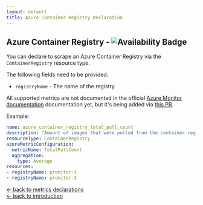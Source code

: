 ```yaml
---
layout: default
title: Azure Container Registry Declaration
---
```


## Azure Container Registry - ![Availability Badge](https://img.shields.io/badge/Available%20Starting-v1.0.0-green.svg)
You can declare to scrape an Azure Container Registry via the `ContainerRegistry` resource type.

The following fields need to be provided:
- `registryName` - The name of the registry

All supported metrics are not documented in the official [Azure Monitor documentation](https://docs.microsoft.com/en-us/azure/azure-monitor/platform/metrics-supported) documentation yet, but it's being added via [this PR](https://github.com/MicrosoftDocs/azure-docs/pull/27991).

Example:
```yaml
name: azure_container_registry_total_pull_count
description: "Amount of images that were pulled from the container registry"
resourceType: ContainerRegistry
azureMetricConfiguration:
  metricName: TotalPullCount
  aggregation:
    type: Average
resources:
- registryName: promitor-1
- registryName: promitor-2
```

[&larr; back to metrics declarations](/configuration/metrics)<br />
[&larr; back to introduction](/)
